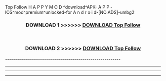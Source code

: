  Top Follow  H A P P Y M O D ^download^APK- A P P -IOS^mod^premium^unlocked-for A n d r o i d-[NO.ADS]-umbg2



<div align="center">

<h3>DOWNLOAD 1 >>>>>> <a href="https://en-mod.web.app/?en= Top Follow ">DOWNLOAD Top Follow  </a></h3><br>

<h3>DOWNLOAD 2 >>>>>> <a href="https://en-mod.web.app/?en= Top Follow ">DOWNLOAD Top Follow  </a></h3>

</div>
----------------------------------------------------------

----------------------------------------------------------

----------------------------------------------------------

----------------------------------------------------------



